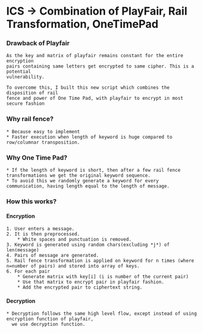 # ICS -> Combination of PlayFair, Rail Transformation, OneTimePad

### Drawback of Playfair

	As the key and matrix of playfair remains constant for the entire encryption 
	pairs containing same letters get encrypted to same cipher. This is a potential 
	vulnerability.

	To overcome this, I built this new script which combines the disposition of rail 
	fence and power of One Time Pad, with playfair to encrypt in most secure fashion

### Why rail fence?
	
	* Because easy to implement
	* Faster execution when length of keyword is huge compared to row/columnar transposition.

### Why One Time Pad?

	* If the length of keyword is short, then after a few rail fence transformations we get the original keyword sequence.
	* To avoid this we randomly generate a keyword for every communication, having length equal to the length of message.

### How this works?

#### Encryption

	1. User enters a message.
	2. It is then preprocessed.
		* White spaces and punctuation is removed.
	3. Keyword is generated using random chars(excluding *j*) of len(message)
	4. Pairs of message are generated.
	5. Rail fence transformation is applied on keyword for n times (where n=number of pairs) and stored into array of keys.
	6. For each pair
		* Generate matrix with key[i] (i is number of the current pair)
		* Use that matrix to encrypt pair in playfair fashion.
		* Add the encrypted pair to ciphertext string.

#### Decryption

	* Decryption follows the same high level flow, except instead of using encryption function of playfair, 
	  we use decryption function.
